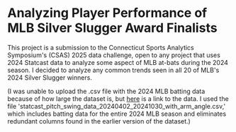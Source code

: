 # Analyzing Player Performance of MLB Silver Slugger Award Finalists

This project is a submission to the Connecticut Sports Analytics Symposium's (CSAS) 2025 data challenge, open to any project that uses 2024 Statcast data to analyze some aspect of MLB at-bats during the 2024 season. I decided to analyze any common trends seen in all 20 of MLB's 2024 Silver Slugger winners.

(I was unable to upload the .csv file with the 2024 MLB batting data because of how large the dataset is, but [here](https://yaleedu-my.sharepoint.com/personal/brian_macdonald_yale_edu/_layouts/15/onedrive.aspx?id=%2Fpersonal%2Fbrian%5Fmacdonald%5Fyale%5Fedu%2FDocuments%2Fservice%2FCSAS%2F2025%2D04%2D11%20%2D%20CSAS%20at%20Yale%2Fdata%2Echallenge%2Fdata&ga=1) is a link to the data. I used the file 'statcast_pitch_swing_data_20240402_20241030_with_arm_angle.csv,' which includes batting data for the entire 2024 MLB season and eliminates redundant columns found in the earlier version of the dataset.)
